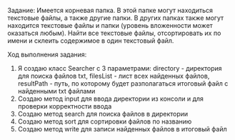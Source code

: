 Задание:
Имеется корневая папка. В этой папке могут находиться текстовые файлы, а также другие папки. 
В других папках также могут находится текстовые файлы и папки (уровень вложенности может оказаться любым). 
Найти все текстовые файлы, отсортировать их по имени и склеить содержимое в один текстовый файл.

Ход выполнения задания:
1) Я создаю класс Searcher c 3 параметрами:  directory - директория для поиска файлов txt, filesList - лист всех найденных файлов, 
resultPath - путь, по которому будет разполагаться итоговый файл с найденными txt файлами
2) Создаю метод input для ввода директории из консоли и для проверки корректности ввода
3) Создаю метод search для поиска файлов в директории
4) Создаю метод sort для сортировки файлов по названию
5) Создаю метод write для записи найденных файлов в итоговый файл

